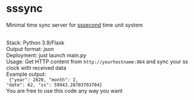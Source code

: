 # sssync
Minimal time sync server for <a href="sssecond.com">sssecond</a> time unit system <br><br>

Stack: Python 3.9/Flask<br>
Output format: json<br>
Deployment: just launch main.py<br>
Usage: Get HTTP content from <code>http://yourhostname:864</code> and sync your ss clock with received data<br>
Example output:<br>
<code>
{"year": 2020, "month": 2, "date": 62, "ss": 59943.28703703704}
</code><br>
  You are free to use this code any way you want
